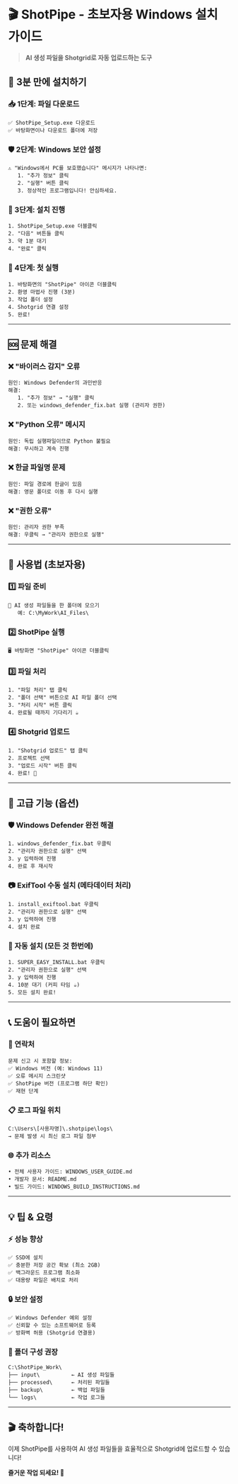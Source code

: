# 🎬 ShotPipe - 초보자용 Windows 설치 가이드

> **AI 생성 파일을 Shotgrid로 자동 업로드하는 도구**

## 🚀 3분 만에 설치하기

### 📥 1단계: 파일 다운로드
```
✅ ShotPipe_Setup.exe 다운로드
✅ 바탕화면이나 다운로드 폴더에 저장
```

### 🛡️ 2단계: Windows 보안 설정
```
⚠️ "Windows에서 PC를 보호했습니다" 메시지가 나타나면:
   1. "추가 정보" 클릭
   2. "실행" 버튼 클릭
   3. 정상적인 프로그램입니다! 안심하세요.
```

### 🎯 3단계: 설치 진행
```
1. ShotPipe_Setup.exe 더블클릭
2. "다음" 버튼들 클릭
3. 약 1분 대기
4. "완료" 클릭
```

### 🎉 4단계: 첫 실행
```
1. 바탕화면의 "ShotPipe" 아이콘 더블클릭
2. 환영 마법사 진행 (3분)
3. 작업 폴더 설정
4. Shotgrid 연결 설정
5. 완료!
```

---

## 🆘 문제 해결

### ❌ "바이러스 감지" 오류
```
원인: Windows Defender의 과민반응
해결: 
   1. "추가 정보" → "실행" 클릭
   2. 또는 windows_defender_fix.bat 실행 (관리자 권한)
```

### ❌ "Python 오류" 메시지  
```
원인: 독립 실행파일이므로 Python 불필요
해결: 무시하고 계속 진행
```

### ❌ 한글 파일명 문제
```
원인: 파일 경로에 한글이 있음
해결: 영문 폴더로 이동 후 다시 실행
```

### ❌ "권한 오류"
```
원인: 관리자 권한 부족
해결: 우클릭 → "관리자 권한으로 실행"
```

---

## 🎯 사용법 (초보자용)

### 1️⃣ 파일 준비
```
📁 AI 생성 파일들을 한 폴더에 모으기
   예: C:\MyWork\AI_Files\
```

### 2️⃣ ShotPipe 실행
```
🖥️ 바탕화면 "ShotPipe" 아이콘 더블클릭
```

### 3️⃣ 파일 처리
```
1. "파일 처리" 탭 클릭
2. "폴더 선택" 버튼으로 AI 파일 폴더 선택
3. "처리 시작" 버튼 클릭
4. 완료될 때까지 기다리기 ☕
```

### 4️⃣ Shotgrid 업로드
```
1. "Shotgrid 업로드" 탭 클릭
2. 프로젝트 선택
3. "업로드 시작" 버튼 클릭
4. 완료! 🎉
```

---

## 🔧 고급 기능 (옵션)

### 🛡️ Windows Defender 완전 해결
```
1. windows_defender_fix.bat 우클릭
2. "관리자 권한으로 실행" 선택
3. y 입력하여 진행
4. 완료 후 재시작
```

### 📷 ExifTool 수동 설치 (메타데이터 처리)
```
1. install_exiftool.bat 우클릭
2. "관리자 권한으로 실행" 선택  
3. y 입력하여 진행
4. 설치 완료
```

### 🔄 자동 설치 (모든 것 한번에)
```
1. SUPER_EASY_INSTALL.bat 우클릭
2. "관리자 권한으로 실행" 선택
3. y 입력하여 진행
4. 10분 대기 (커피 타임 ☕)
5. 모든 설치 완료!
```

---

## 📞 도움이 필요하면

### 📧 연락처
```
문제 신고 시 포함할 정보:
✅ Windows 버전 (예: Windows 11)
✅ 오류 메시지 스크린샷
✅ ShotPipe 버전 (프로그램 하단 확인)
✅ 재현 단계
```

### 📋 로그 파일 위치
```
C:\Users\[사용자명]\.shotpipe\logs\
→ 문제 발생 시 최신 로그 파일 첨부
```

### 🌐 추가 리소스
```
• 전체 사용자 가이드: WINDOWS_USER_GUIDE.md
• 개발자 문서: README.md
• 빌드 가이드: WINDOWS_BUILD_INSTRUCTIONS.md
```

---

## 💡 팁 & 요령

### ⚡ 성능 향상
```
✅ SSD에 설치
✅ 충분한 저장 공간 확보 (최소 2GB)
✅ 백그라운드 프로그램 최소화
✅ 대용량 파일은 배치로 처리
```

### 🔒 보안 설정
```
✅ Windows Defender 예외 설정
✅ 신뢰할 수 있는 소프트웨어로 등록
✅ 방화벽 허용 (Shotgrid 연결용)
```

### 📁 폴더 구성 권장
```
C:\ShotPipe_Work\
├── input\          ← AI 생성 파일들
├── processed\      ← 처리된 파일들  
├── backup\         ← 백업 파일들
└── logs\           ← 작업 로그들
```

---

## 🎬 축하합니다!

이제 ShotPipe를 사용하여 AI 생성 파일들을 효율적으로 Shotgrid에 업로드할 수 있습니다!

**즐거운 작업 되세요! 🚀** 
